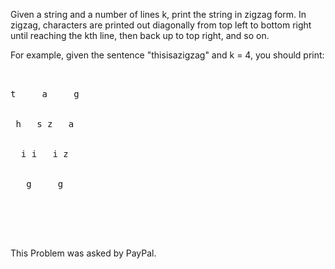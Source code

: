 Given a string and a number of lines k, print the string in zigzag form. In zigzag, characters are printed out diagonally from top left to bottom right until reaching the kth line, then back up to top right, and so on.

For example, given the sentence "thisisazigzag" and k = 4, you should print:
<pre>
<br/>
t     a     g
<br/>
 h   s z   a
<br/>
  i i   i z
<br/>
   g     g

<br/>
<br/>
</pre>
This Problem was asked by PayPal.
